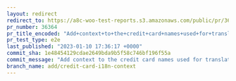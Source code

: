 ```yaml
---
layout: redirect
redirect_to: https://a8c-woo-test-reports.s3.amazonaws.com/public/pr/36364/e2e/index.html
pr_number: 36364
pr_title_encoded: "Add+context+to+the+credit+card+names+used+for+translators."
pr_test_type: e2e
last_published: "2023-01-10 17:36:17 +0000"
commit_sha: 1e48454129cdae2649bda9b5f58c746bf196f55a
commit_message: "Add context to the credit card names used for translators."
branch_name: add/credit-card-i18n-context
---
```

